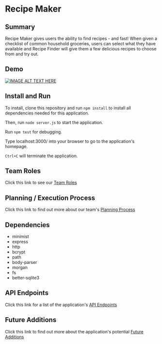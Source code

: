 
# Recipe Maker

## Summary
Recipe Maker gives users the ability to find recipes - 
and fast! When given a checklist of common household groceries,
users can select what they have available and Recipe Finder
will give them a few delicious recipes to choose from and try out.

## Demo
[![IMAGE ALT TEXT HERE](https://i.postimg.cc/rFKHVYS6/426.png)](https://youtu.be/N2cDCBbfnEk)

## Install and Run
To install, clone this repository and run ``npm install`` to install
all dependencies needed for this application.

Then, run ``node server.js`` to start the application.

Run ``npm test`` for debugging.

Type localhost:3000/ into your browser to go to the application's homepage.

``Ctrl+C`` will terminate the application.

## Team Roles
Click this link to see our [Team Roles](docs/roles.md)

## Planning / Execution Process
Click this link to find out more about our team's [Planning Process](docs/planning.md)

## Dependencies
* minimist
* express
* http
* bcrypt
* path
* body-parser
* morgan
* fs
* better-sqlite3

## API Endpoints
Click this link for a list of the application's [API Endpoints](docs/api.md)

## Future Additions
Click this link to find out more about the application's potential [Future Additions](docs/futureadditions.md)

